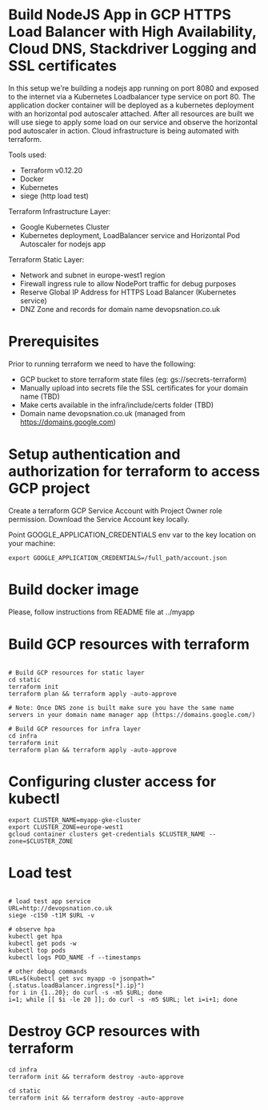 
# Build NodeJS App in GCP HTTPS Load Balancer with High Availability, Cloud DNS, Stackdriver Logging and SSL certificates

In this setup we're building a nodejs app running on port 8080 and exposed to the internet via a Kubernetes Loadbalancer type service on port 80.
The application docker container will be deployed as a kubernetes deployment with an horizontal pod autoscaler attached.
After all resources are built we will use siege to apply some load on our service and observe the horizontal pod autoscaler in action.
Cloud infrastructure is being automated with terraform.

Tools used:
* Terraform v0.12.20
* Docker
* Kubernetes
* siege (http load test)

Terraform Infrastructure Layer:
* Google Kubernetes Cluster
* Kubernetes deployment, LoadBalancer service and Horizontal Pod Autoscaler for nodejs app

Terraform Static Layer:
* Network and subnet in europe-west1 region
* Firewall ingress rule to allow NodePort traffic for debug purposes
* Reserve Global IP Address for HTTPS Load Balancer (Kubernetes service)
* DNZ Zone and records for domain name devopsnation.co.uk


# Prerequisites

Prior to running terraform we need to have the following:
* GCP bucket to store terraform state files (eg: gs://secrets-terraform)
* Manually upload into secrets file the SSL certificates for your domain name (TBD)
* Make certs available in the infra/include/certs folder (TBD)
* Domain name devopsnation.co.uk (managed from https://domains.google.com)


# Setup authentication and authorization for terraform to access GCP project

Create a terraform GCP Service Account with Project Owner role permission.
Download the Service Account key locally.

Point GOOGLE_APPLICATION_CREDENTIALS env var to the key location on your machine:

```buildoutcfg
export GOOGLE_APPLICATION_CREDENTIALS=/full_path/account.json
```

# Build docker image

Please, follow instructions from README file at ../myapp

# Build GCP resources with terraform

```buildoutcfg

# Build GCP resources for static layer
cd static
terraform init
terraform plan && terraform apply -auto-approve

# Note: Once DNS zone is built make sure you have the same name servers in your domain name manager app (https://domains.google.com/)

# Build GCP resources for infra layer
cd infra
terraform init
terraform plan && terraform apply -auto-approve

```
# Configuring cluster access for kubectl

```buildoutcfg
export CLUSTER_NAME=myapp-gke-cluster
export CLUSTER_ZONE=europe-west1
gcloud container clusters get-credentials $CLUSTER_NAME --zone=$CLUSTER_ZONE
```

# Load test

```buildoutcfg

# load test app service
URL=http://devopsnation.co.uk
siege -c150 -t1M $URL -v

# observe hpa
kubectl get hpa
kubectl get pods -w
kubectl top pods
kubectl logs POD_NAME -f --timestamps

# other debug commands
URL=$(kubectl get svc myapp -o jsonpath="{.status.loadBalancer.ingress[*].ip}")
for i in {1..20}; do curl -s -m5 $URL; done
i=1; while [[ $i -le 20 ]]; do curl -s -m5 $URL; let i=i+1; done

```

# Destroy GCP resources with terraform

```buildoutcfg
cd infra
terraform init && terraform destroy -auto-approve

cd static
terraform init && terraform destroy -auto-approve
```